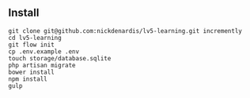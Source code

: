 ## Install

    git clone git@github.com:nickdenardis/lv5-learning.git incremently
    cd lv5-learning
    git flow init
    cp .env.example .env
    touch storage/database.sqlite
    php artisan migrate
    bower install
    npm install
    gulp